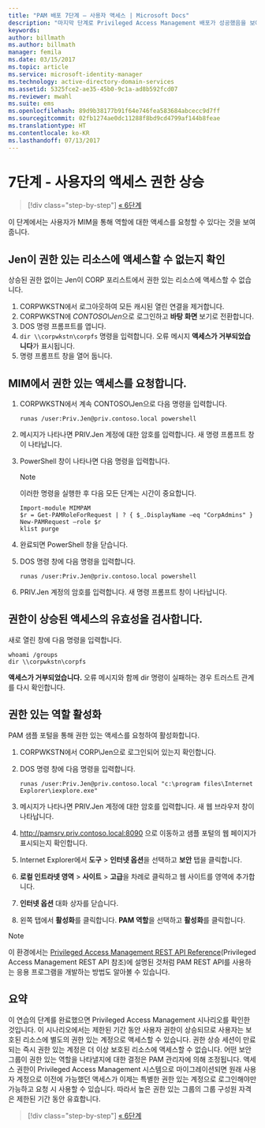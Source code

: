 ```yaml
---
title: "PAM 배포 7단계 – 사용자 액세스 | Microsoft Docs"
description: "마지막 단계로 Privileged Access Management 배포가 성공했음을 보여 주기 위해 권한 있는 사용자에게 임시 액세스 권한을 부여합니다."
keywords: 
author: billmath
ms.author: billmath
manager: femila
ms.date: 03/15/2017
ms.topic: article
ms.service: microsoft-identity-manager
ms.technology: active-directory-domain-services
ms.assetid: 5325fce2-ae35-45b0-9c1a-ad8b592fcd07
ms.reviewer: mwahl
ms.suite: ems
ms.openlocfilehash: 89d9b38177b91f64e746fea583684abcecc9d7ff
ms.sourcegitcommit: 02fb1274ae0dc11288f8bd9cd4799af144b8feae
ms.translationtype: HT
ms.contentlocale: ko-KR
ms.lasthandoff: 07/13/2017
---
```

# 7단계 - 사용자의 액세스 권한 상승
<a id="step-7--elevate-a-users-access" class="xliff"></a>

>[!div class="step-by-step"]
[« 6단계](step-6-transition-group-to-pam.md)


이 단계에서는 사용자가 MIM을 통해 역할에 대한 액세스를 요청할 수 있다는 것을 보여 줍니다.

## Jen이 권한 있는 리소스에 액세스할 수 없는지 확인
<a id="verify-that-jen-cannot-access-the-privileged-resource" class="xliff"></a>
상승된 권한 없이는 Jen이 CORP 포리스트에서 권한 있는 리소스에 액세스할 수 없습니다.

1. CORPWKSTN에서 로그아웃하여 모든 캐시된 열린 연결을 제거합니다.
2. CORPWKSTN에 *CONTOSO\Jen*으로 로그인하고 **바탕 화면** 보기로 전환합니다.
3. DOS 명령 프롬프트를 엽니다.
4. `dir \\corpwkstn\corpfs` 명령을 입력합니다. 오류 메시지 **액세스가 거부되었습니다**가 표시됩니다.
5. 명령 프롬프트 창을 열어 둡니다.

## MIM에서 권한 있는 액세스를 요청합니다.
<a id="request-privileged-access-from-mim" class="xliff"></a>
1. CORPWKSTN에서 계속 CONTOSO\Jen으로 다음 명령을 입력합니다.

    ```
    runas /user:Priv.Jen@priv.contoso.local powershell
    ```

2. 메시지가 나타나면 PRIV.Jen 계정에 대한 암호를 입력합니다. 새 명령 프롬프트 창이 나타납니다.
3. PowerShell 창이 나타나면 다음 명령을 입력합니다.

    > [!NOTE]
    > 이러한 명령을 실행한 후 다음 모든 단계는 시간이 중요합니다.

    ```
    Import-module MIMPAM
    $r = Get-PAMRoleForRequest | ? { $_.DisplayName –eq "CorpAdmins" }
    New-PAMRequest –role $r
    klist purge
    ```

4. 완료되면 PowerShell 창을 닫습니다.
5. DOS 명령 창에 다음 명령을 입력합니다.

    ```
    runas /user:Priv.Jen@priv.contoso.local powershell
    ```

6. PRIV.Jen 계정의 암호를 입력합니다. 새 명령 프롬프트 창이 나타납니다.

## 권한이 상승된 액세스의 유효성을 검사합니다.
<a id="validate-the-elevated-access" class="xliff"></a>
새로 열린 창에 다음 명령을 입력합니다.

```
whoami /groups
dir \\corpwkstn\corpfs
```

**액세스가 거부되었습니다.** 오류 메시지와 함께 dir 명령이 실패하는 경우 트러스트 관계를 다시 확인합니다.

## 권한 있는 역할 활성화
<a id="activate-the-privileged-role" class="xliff"></a>
PAM 샘플 포털을 통해 권한 있는 액세스를 요청하여 활성화합니다.

1. CORPWKSTN에서 CORP\Jen으로 로그인되어 있는지 확인합니다.
2. DOS 명령 창에 다음 명령을 입력합니다.

    ```
    runas /user:Priv.Jen@priv.contoso.local "c:\program files\Internet Explorer\iexplore.exe"
    ```

3. 메시지가 나타나면 PRIV.Jen 계정에 대한 암호를 입력합니다. 새 웹 브라우저 창이 나타납니다.
4. http://pamsrv.priv.contoso.local:8090 으로 이동하고 샘플 포털의 웹 페이지가 표시되는지 확인합니다.
5. Internet Explorer에서 **도구** > **인터넷 옵션**을 선택하고 **보안** 탭을 클릭합니다.
6. **로컬 인트라넷 영역** > **사이트** > **고급**을 차례로 클릭하고 웹 사이트를 영역에 추가합니다.
7. **인터넷 옵션** 대화 상자를 닫습니다.
8. 왼쪽 탭에서 **활성화**를 클릭합니다. **PAM 역할**을 선택하고 **활성화**를 클릭합니다.

> [!Note]
> 이 환경에서는 [Privileged Access Management REST API Reference](/microsoft-identity-manager/reference/privileged-access-management-rest-api-reference)(Privileged Access Management REST API 참조)에 설명된 것처럼 PAM REST API를 사용하는 응용 프로그램을 개발하는 방법도 알아볼 수 있습니다.

## 요약
<a id="summary" class="xliff"></a>
이 연습의 단계를 완료했으면 Privileged Access Management 시나리오를 확인한 것입니다. 이 시나리오에서는 제한된 기간 동안 사용자 권한이 상승되므로 사용자는 보호된 리소스에 별도의 권한 있는 계정으로 액세스할 수 있습니다. 권한 상승 세션이 만료되는 즉시 권한 있는 계정은 더 이상 보호된 리소스에 액세스할 수 없습니다. 어떤 보안 그룹이 권한 있는 역할을 나타낼지에 대한 결정은 PAM 관리자에 의해 조정됩니다. 액세스 권한이 Privileged Access Management 시스템으로 마이그레이션되면 원래 사용자 계정으로 이전에 가능했던 액세스가 이제는 특별한 권한 있는 계정으로 로그인해야만 가능하고 요청 시 사용할 수 있습니다. 따라서 높은 권한 있는 그룹의 그룹 구성원 자격은 제한된 기간 동안 유효합니다.

>[!div class="step-by-step"]
[« 6단계](step-6-transition-group-to-pam.md)
